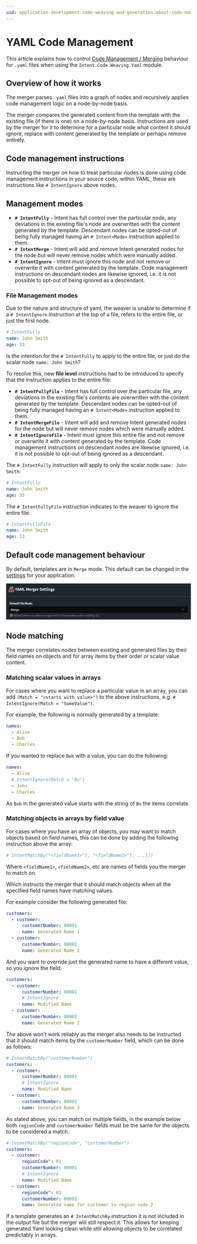 ```yaml
---
uid: application-development.code-weaving-and-generation.about-code-management-yaml
---
```

# YAML Code Management

This article explains how to control [Code Management / Merging](xref:application-development.code-management.about-code-management) behaviour for `.yaml` files when using the `Intent.Code.Weaving.Yaml` module.

## Overview of how it works

The merger parses `.yaml` files into a graph of nodes and recursively applies code management logic on a node-by-node basis.

The merger compares the generated content from the template with the existing file (if there is one) on a node-by-node basis. Instructions are used by the merger for it to determine for a particular node what content it should ignore, replace with content generated by the template or perhaps remove entirely.

## Code management instructions

Instructing the merger on how to treat particular nodes is done using code management instructions in your source code, within YAML, these are instructions like `# IntentIgnore` above nodes.

## Management modes

- **`# IntentFully`** - Intent has full control over the particular node, any deviations in the existing file's node are overwritten with the content generated by the template. Descendant nodes can be opted-out of being fully managed having an `# Intent<Mode>` instruction applied to them.
- **`# IntentMerge`** - Intent will add and remove Intent generated nodes for the node but will never remove nodes which were manually added.
- **`# IntentIgnore`** - Intent must ignore this node and not remove or overwrite it with content generated by the template. Code management instructions on descendant nodes are likewise ignored, i.e. it is not possible to opt-out of being ignored as a descendant.

### File Management modes

Due to the nature and structure of yaml, the weaver is unable to determine if a `# IntentIgnore` instruction at the top of a file, refers to the entire file, or just the first node.

``` yaml
# IntentFully
name: John Smith
age: 33
```

Is the intention for the `# IntentFully` to apply to the entire file, or just do the scalar node `name: John Smith`?

To resolve this, new **file level** instructions had to be introduced to specify that the instruction applies to the entire file:

- **`# IntentFullyFile`** - Intent has full control over the particular file, any deviations in the existing file's contents are overwritten with the content generated by the template. Descendant nodes can be opted-out of being fully managed having an `# Intent<Mode>` instruction applied to them.
- **`# IntentMergeFile`** - Intent will add and remove Intent generated nodes for the node but will never remove nodes which were manually added.
- **`# IntentIgnoreFile`** - Intent must ignore this entire file and not remove or overwrite it with content generated by the template. Code management instructions on descendant nodes are likewise ignored, i.e. it is not possible to opt-out of being ignored as a descendant.

The `# IntentFully` instruction will apply to only the scalar node `name: John Smith`:

``` yaml
# IntentFully
name: John Smith
age: 33
```

The `# IntentFullyFile` instruction indicates to the weaver to ignore the entire file:

``` yaml
# IntentFullyFile
name: John Smith
age: 33
```

## Default code management behaviour

By default, templates are in `Merge` mode. This default can be changed in the [settings](xref:module-building.application-settings) for your application:

![Yaml Merger Settings](images/yaml-merger-settings.png)

## Node matching

The merger correlates nodes between existing and generated files by their field names on objects and for array items by their order or scalar value content.

### Matching scalar values in arrays

For cases where you want to replace a particular value in an array, you can add `(Match = "<starts with value>")` to the above instructions, e.g. `# IntentIgnore(Match = "SomeValue")`.

For example, the following is normally generated by a template:

``` yaml
names:
  - Alice
  - Bob
  - Charles
```

If you wanted to replace `Bob` with a value, you can do the following:

``` yaml
names:
  - Alice
  # IntentIgnore(Match = "Bo")
  - John
  - Charles
```

As `Bob` in the generated value starts with the string of `Bo` the items correlate.

### Matching objects in arrays by field value

For cases where you have an array of objects, you may want to match objects based on field names, this can be done by adding the following instruction above the array:

``` yaml
# IntentMatchBy("<fieldName1>"[, "<fieldName2>"[, ...]])
```

Where `<fieldName1>`, `<fieldName2>`, etc are names of fields you the merger to match on.

Which instructs the merger that it should match objects when all the specified field names have matching values.

For example consider the following generated file:

``` yaml
customers:
  - customer:
      customerNumber: 00001
      name: Generated Name 1
  - customer:
      customerNumber: 00002
      name: Generated Name 2
```

And you want to override just the generated name to have a different value, so you ignore the field:

``` yaml
customers:
  - customer:
      customerNumber: 00001
      # IntentIgnore
      name: Modified Name
  - customer:
      customerNumber: 00002
      name: Generated Name 2
```

The above won't work reliably as the merger also needs to be instructed that it should match items by the `customerNumber` field, which can be done as follows:

```yaml
# IntentMatchBy("customerNumber")
customers:
  - customer:
      customerNumber: 00001
      # IntentIgnore
      name: Modified Name
  - customer:
      customerNumber: 00002
      name: Generated Name 2
```

As stated above, you can match on multiple fields, in the example below both `regionCode` and `customerNumber` fields must be the same for the objects to be considered a match.

```yaml
# IntentMatchBy("regionCode", "customerNumber")
customers:
  - customer:
      regionCode": 01
      customerNumber: 00001
      # IntentIgnore
      name: Modified Name
  - customer:
      regionCode": 02
      customerNumber: 00002
      name: Generated name for customer in region code 2
```

If a template generates an `# IntentMatchBy` instruction it is not included in the output file but the merger will still respect it. This allows for keeping generated Yaml looking clean while still allowing objects to be correlated predictably in arrays.
